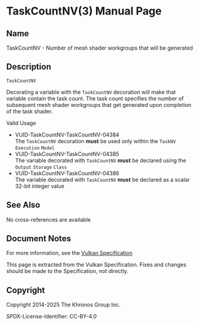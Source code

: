 # TaskCountNV(3) Manual Page

## Name

TaskCountNV - Number of mesh shader workgroups that will be generated



## [](#_description)Description

`TaskCountNV`

Decorating a variable with the `TaskCountNV` decoration will make that variable contain the task count. The task count specifies the number of subsequent mesh shader workgroups that get generated upon completion of the task shader.

Valid Usage

- [](#VUID-TaskCountNV-TaskCountNV-04384)VUID-TaskCountNV-TaskCountNV-04384  
  The `TaskCountNV` decoration **must** be used only within the `TaskNV` `Execution` `Model`
- [](#VUID-TaskCountNV-TaskCountNV-04385)VUID-TaskCountNV-TaskCountNV-04385  
  The variable decorated with `TaskCountNV` **must** be declared using the `Output` `Storage` `Class`
- [](#VUID-TaskCountNV-TaskCountNV-04386)VUID-TaskCountNV-TaskCountNV-04386  
  The variable decorated with `TaskCountNV` **must** be declared as a scalar 32-bit integer value

## [](#_see_also)See Also

No cross-references are available

## [](#_document_notes)Document Notes

For more information, see the [Vulkan Specification](https://registry.khronos.org/vulkan/specs/latest/html/vkspec.html#TaskCountNV)

This page is extracted from the Vulkan Specification. Fixes and changes should be made to the Specification, not directly.

## [](#_copyright)Copyright

Copyright 2014-2025 The Khronos Group Inc.

SPDX-License-Identifier: CC-BY-4.0
